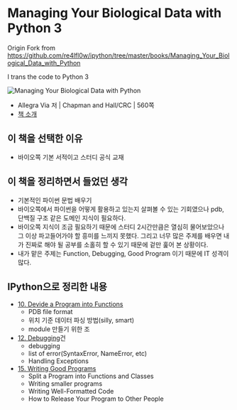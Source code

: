 # Managing Your Biological Data with Python 3

Origin Fork from https://github.com/re4lfl0w/ipython/tree/master/books/Managing_Your_Biological_Data_with_Python

I trans the code to Python 3

![Managing Your Biological Data with Python](http://ecx.images-amazon.com/images/I/514mS1bGe4L.jpg)
- Allegra Via 저 | Chapman and Hall/CRC | 560쪽
- [책 소개](http://www.amazon.com/Managing-Biological-Chapman-Mathematical-Computational/dp/143988093X/ref=sr_1_1?ie=UTF8&qid=1417312695&sr=8-1&keywords=Managing+Your+Biological+Data+with+Python)

## 이 책을 선택한 이유

- 바이오쪽 기본 서적이고 스터디 공식 교재

## 이 책을 정리하면서 들었던 생각

- 기본적인 파이썬 문법 배우기
- 바이오쪽에서 파이썬을 어떻게 활용하고 있는지 살펴볼 수 있는 기회였으나 pdb, 단백질 구조 같은 도메인 지식이 필요하다.
- 바이오쪽 지식이 조금 필요하기 때문에 스터디 2시간만큼은 열심히 물어보았으나 그 이상 파고들어가야 할 흥미를 느끼지 못했다. 그리고 너무 많은 주제를 배우면 내가 진짜로 해야 될 공부를 소홀히 할 수 있기 때문에 겉만 훑어 본 상황이다.
- 내가 맡은 주제는 Function, Debugging, Good Program 이기 때문에 IT 성격이 많다.

## IPython으로 정리한 내용

- [10. Devide a Program into Functions](http://nbviewer.ipython.org/urls/raw.github.com/re4lfl0w/ipython/master/books/Managing_Your_Biological_Data_with_Python/ch10.ipynb)
  - PDB file format
  - 위치 기준 데이터 파싱 방법(silly, smart)
  - module 만들기 위한 조
- [12. Debugging](http://nbviewer.ipython.org/urls/raw.github.com/re4lfl0w/ipython/master/books/Managing_Your_Biological_Data_with_Python/ch12.ipynb)건
  - debugging
  - list of error(SyntaxError, NameError, etc)
  - Handling Exceptions
- [15. Writing Good Programs](http://nbviewer.ipython.org/urls/raw.github.com/re4lfl0w/ipython/master/books/Managing_Your_Biological_Data_with_Python/ch15.ipynb)
  - Split a Program into Functions and Classes
  - Writing smaller programs
  - Writing Well-Formatted Code
  - How to Release Your Program to Other People
